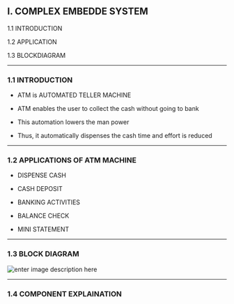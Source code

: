 ## I. COMPLEX EMBEDDE SYSTEM

  1.1 INTRODUCTION

1.2 APPLICATION

1.3 BLOCKDIAGRAM
__________________________

### 1.1 INTRODUCTION

- ATM is AUTOMATED TELLER MACHINE

- ATM enables the user to collect the cash without going to bank

- This automation lowers the man power

- Thus, it automatically dispenses the cash time and effort is reduced
________
### 1.2 APPLICATIONS OF ATM MACHINE

- DISPENSE CASH

- CASH DEPOSIT

- BANKING ACTIVITIES

- BALANCE CHECK

- MINI STATEMENT
______________________
### 1.3 BLOCK DIAGRAM
![enter image description here](https://www.linkpicture.com/q/Untitled-Workspace-1_1.png)
_____________________


### 1.4 COMPONENT EXPLAINATION

